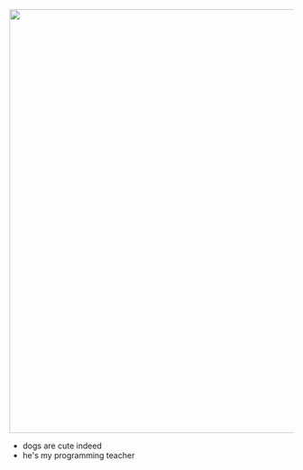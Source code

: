 <img align="center" width="850" height="750" src="https://github.com/GanziDaeyong/GanziDaeyong/blob/main/corgi-computer.gif">

- dogs are cute indeed
- he's my programming teacher
